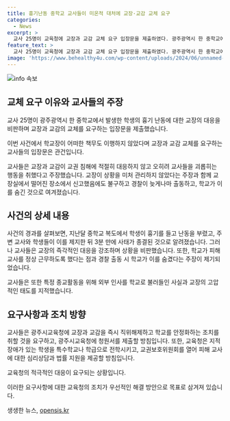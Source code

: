 ```yaml
---
title: 흉기난동 중학교 교사들이 미온적 대처에 교장·교감 교체 요구
categories:
  - News
excerpt: >
  교사 25명이 교육청에 교장과 교감 교체 요구 입장문을 제출하였다. 광주광역시 한 중학교에서 학생의 흉기 난동으로 인해 교사들은 교장과 교감이 미온적으로 대응했다며 교체를 요구하고 있다. 교사들은 교장의 무책임한 대응과 교권 침해로 보는 사건이 발생하였으며, 교장이 고압적인 태도를 보이기도 했다고 주장했다. 이로 인해 광주시교육청은 교장과 교감에 대한 조치를 취할 것을 요구하고 있다.
feature_text: >
  교사 25명이 교육청에 교장과 교감 교체 요구 입장문을 제출하였다. 광주광역시 한 중학교에서 학생의 흉기 난동으로 인해 교사들은 교장과 교감이 미온적으로 대응했다며 교체를 요구하고 있다. 교사들은 교장의 무책임한 대응과 교권 침해로 보는 사건이 발생하였으며, 교장이 고압적인 태도를 보이기도 했다고 주장했다. 이로 인해 광주시교육청은 교장과 교감에 대한 조치를 취할 것을 요구하고 있다.
image: 'https://www.behealthy4u.com/wp-content/uploads/2024/06/unnamed-file.png'
---
```


<p><img src="https://www.behealthy4u.com/wp-content/uploads/2024/06/unnamed-file.png" alt="info 속보" /></p>

<h2 data-ke-size="size26">교체 요구 이유와 교사들의 주장</h2>

<p>교사 25명이 광주광역시 한 중학교에서 발생한 학생의 흉기 난동에 대한 교장의 대응을 비판하며 교장과 교감의 교체를 요구하는 입장문을 제출했습니다.</p>

<p data-ke-size="size16">이번 사건에서 학교장이 어떠한 책무도 이행하지 않았다며 교장과 교감 교체를 요구하는 교사들의 입장문은 관건입니다.</p>

<p>교사들은 교장과 교감이 교권 침해에 적절히 대응하지 않고 오히려 교사들을 괴롭히는 행동을 취했다고 주장했습니다. 교장이 상황을 미처 관리하지 않았다는 주장과 함께 교장실에서 떨어진 장소에서 신고했음에도 불구하고 경찰이 늦게나마 출동하고, 학교가 이를 숨긴 것으로 여겨졌습니다.</p>

<h2 data-ke-size="size26">사건의 상세 내용</h2>

<p>사건의 경과를 살펴보면, 지난달 중학교 복도에서 학생이 흉기를 들고 난동을 부렸고, 주변 교사와 학생들이 이를 제지한 뒤 3분 만에 사태가 종결된 것으로 알려졌습니다. 그러나 교사들은 교장의 즉각적인 대응을 강조하며 상황을 비판했습니다. 또한, 학교가 피해 교사를 정상 근무하도록 했다는 점과 경찰 출동 시 학교가 이를 숨겼다는 주장이 제기되었습니다.</p>

<p>교사들은 또한 특정 종교활동을 위해 외부 인사를 학교로 불러들인 사실과 교장의 고압적인 태도를 지적했습니다.</p>

<h2 data-ke-size="size26">요구사항과 조치 방향</h2>

<p>교사들은 광주시교육청에 교장과 교감을 즉시 직위해제하고 학교를 안정화하는 조치를 취할 것을 요구하고, 광주시교육청에 청원서를 제출할 방침입니다. 또한, 교육청은 지적장애가 있는 학생을 특수학교나 학급으로 전학시키고, 교권보호위원회를 열어 피해 교사에 대한 심리상담과 법률 지원을 제공할 방침입니다. </p>

<p data-ke-size="size16">교육청의 적극적인 대응이 요구되는 상황입니다.</p>

<p>이러한 요구사항에 대한 교육청의 조치가 우선적인 해결 방안으로 목표로 삼겨져 있습니다.</p>
생생한 뉴스, <a href="https://opensis.kr" rel="dofollow">opensis.kr</a>


